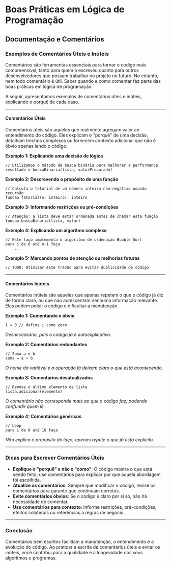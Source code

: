 
# Boas Práticas em Lógica de Programação

## Documentação e Comentários

### Exemplos de Comentários Úteis e Inúteis

Comentários são ferramentas essenciais para tornar o código mais compreensível, tanto para quem o escreveu quanto para outros desenvolvedores que possam trabalhar no projeto no futuro. No entanto, nem todo comentário é útil. Saber quando e como comentar faz parte das boas práticas em lógica de programação.

A seguir, apresentamos exemplos de comentários úteis e inúteis, explicando o porquê de cada caso.

---

#### Comentários Úteis

Comentários úteis são aqueles que realmente agregam valor ao entendimento do código. Eles explicam o "porquê" de uma decisão, detalham trechos complexos ou fornecem contexto adicional que não é óbvio apenas lendo o código.

**Exemplo 1: Explicando uma decisão de lógica**
```pseudo
// Utilizamos o método de busca binária para melhorar a performance
resultado = buscaBinaria(lista, valorProcurado)
```

**Exemplo 2: Descrevendo o propósito de uma função**
```pseudo
// Calcula o fatorial de um número inteiro não-negativo usando recursão
funcao fatorial(n: inteiro): inteiro
```

**Exemplo 3: Informando restrições ou pré-condições**
```pseudo
// Atenção: a lista deve estar ordenada antes de chamar esta função
funcao buscaBinaria(lista, valor)
```

**Exemplo 4: Explicando um algoritmo complexo**
```pseudo
// Este laço implementa o algoritmo de ordenação Bubble Sort
para i de 0 até n-1 faça
    ...
```

**Exemplo 5: Marcando pontos de atenção ou melhorias futuras**
```pseudo
// TODO: Otimizar este trecho para evitar duplicidade de código
```

---

#### Comentários Inúteis

Comentários inúteis são aqueles que apenas repetem o que o código já diz de forma clara, ou que não acrescentam nenhuma informação relevante. Eles podem poluir o código e dificultar a manutenção.

**Exemplo 1: Comentando o óbvio**
```pseudo
i = 0 // define i como zero
```
*Desnecessário, pois o código já é autoexplicativo.*

**Exemplo 2: Comentários redundantes**
```pseudo
// Soma a e b
soma = a + b
```
*O nome da variável e a operação já deixam claro o que está acontecendo.*

**Exemplo 3: Comentários desatualizados**
```pseudo
// Remove o último elemento da lista
lista.adicionar(elemento)
```
*O comentário não corresponde mais ao que o código faz, podendo confundir quem lê.*

**Exemplo 4: Comentários genéricos**
```pseudo
// Loop
para i de 0 até 10 faça
```
*Não explica o propósito do laço, apenas repete o que já está explícito.*

---

### Dicas para Escrever Comentários Úteis

- **Explique o "porquê" e não o "como"**: O código mostra o que está sendo feito; use comentários para explicar por que aquela abordagem foi escolhida.
- **Atualize os comentários**: Sempre que modificar o código, revise os comentários para garantir que continuam corretos.
- **Evite comentários óbvios**: Se o código é claro por si só, não há necessidade de comentar.
- **Use comentários para contexto**: Informe restrições, pré-condições, efeitos colaterais ou referências a regras de negócio.

---

### Conclusão

Comentários bem escritos facilitam a manutenção, o entendimento e a evolução do código. Ao praticar a escrita de comentários úteis e evitar os inúteis, você contribui para a qualidade e a longevidade dos seus algoritmos e programas.
```
